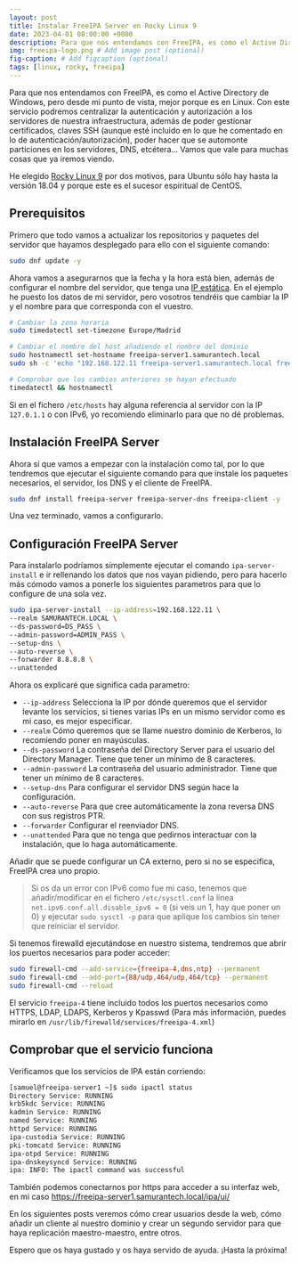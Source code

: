 ```yaml
---
layout: post
title: Instalar FreeIPA Server en Rocky Linux 9
date: 2023-04-01 08:00:00 +0000
description: Para que nos entendamos con FreeIPA, es como el Active Directory de Windows, pero desde mi punto de vista, mejor porque es en Linux.
img: freeipa-logo.png # Add image post (optional)
fig-caption: # Add figcaption (optional)
tags: [linux, rocky, freeipa]
---
```


Para que nos entendamos con FreeIPA, es como el Active Directory de Windows, pero desde mi punto de vista, mejor porque es en Linux. Con este servicio podremos centralizar la autenticación y autorización a los servidores de nuestra infraestructura, además de poder gestionar certificados, claves SSH (aunque esté incluido en lo que he comentado en lo de autenticación/autorización), poder hacer que se automonte particiones en los servidores, DNS, etcétera... Vamos que vale para muchas cosas que ya iremos viendo.

He elegido [Rocky Linux 9][rockylinux] por dos motivos, para Ubuntu sólo hay hasta la versión 18.04 y porque este es el sucesor espiritual de CentOS.

## Prerequisitos

Primero que todo vamos a actualizar los repositorios y paquetes del servidor que hayamos desplegado para ello con el siguiente comando:

```bash
sudo dnf update -y
```

Ahora vamos a asegurarnos que la fecha y la hora está bien, además de configurar el nombre del servidor, que tenga una [IP estática][ipestatica]. En el ejemplo he puesto los datos de mi servidor, pero vosotros tendréis que cambiar la IP y el nombre para que corresponda con el vuestro.

```bash
# Cambiar la zona horaria
sudo timedatectl set-timezone Europe/Madrid

# Cambiar el nombre del host añadiendo el nombre del dominio
sudo hostnamectl set-hostname freeipa-server1.samurantech.local
sudo sh -c 'echo "192.168.122.11 freeipa-server1.samurantech.local freeipa-server1" >> /etc/hosts'

# Comprobar que los cambios anteriores se hayan efectuado
timedatectl && hostnamectl
```

Si en el fichero `/etc/hosts` hay alguna referencia al servidor con la IP `127.0.1.1` o con IPv6, yo recomiendo eliminarlo para que no dé problemas.

## Instalación FreeIPA Server

Ahora sí que vamos a empezar con la instalación como tal, por lo que tendremos que ejecutar el siguiente comando para que instale los paquetes necesarios, el servidor, los DNS y el cliente de FreeIPA.

```bash
sudo dnf install freeipa-server freeipa-server-dns freeipa-client -y
```

Una vez terminado, vamos a configurarlo.

## Configuración FreeIPA Server

Para instalarlo podríamos simplemente ejecutar el comando `ipa-server-install` e ir rellenando los datos que nos vayan pidiendo, pero para hacerlo más cómodo vamos a ponerle los siguientes parametros para que lo configure de una sola vez.

```bash
sudo ipa-server-install --ip-address=192.168.122.11 \
--realm SAMURANTECH.LOCAL \
--ds-password=DS_PASS \
--admin-password=ADMIN_PASS \
--setup-dns \
--auto-reverse \
--forwarder 8.8.8.8 \
--unattended
```

Ahora os explicaré que significa cada parametro:

- `--ip-address` Selecciona la IP por dónde queremos que el servidor levante los servicios, si tienes varias IPs en un mismo servidor como es mi caso, es mejor especificar.
- `--realm` Cómo queremos que se llame nuestro dominio de Kerberos, lo recomiendo poner en mayúsculas.
- `--ds-password` La contraseña del Directory Server para el usuario del Directory Manager. Tiene que tener un mínimo de 8 caracteres.
- `--admin-password` La contraseña del usuario administrador. Tiene que tener un mínimo de 8 caracteres.
- `--setup-dns` Para configurar el servidor DNS según hace la configuración.
- `--auto-reverse` Para que cree automáticamente la zona reversa DNS con sus registros PTR.
- `--forwarder` Configurar el reenviador DNS.
- `--unattended` Para que no tenga que pedirnos interactuar con la instalación, que lo haga automáticamente.

Añadir que se puede configurar un CA externo, pero si no se especifica, FreeIPA crea uno propio.

> Si os da un error con IPv6 como fue mi caso, tenemos que añadir/modificar en el fichero `/etc/sysctl.conf` la línea `net.ipv6.conf.all.disable_ipv6 = 0` (si veis un 1, hay que poner un 0) y ejecutar `sudo sysctl -p` para que aplique los cambios sin tener que reiniciar el servidor.

Si tenemos firewalld ejecutándose en nuestro sistema, tendremos que abrir los puertos necesarios para poder acceder:

```bash
sudo firewall-cmd --add-service={freeipa-4,dns,ntp} --permanent
sudo firewall-cmd --add-port={88/udp,464/udp,464/tcp} --permanent
sudo firewall-cmd --reload
```

El servicio `freeipa-4` tiene incluido todos los puertos necesarios como HTTPS, LDAP, LDAPS, Kerberos y Kpasswd (Para más información, puedes mirarlo en `/usr/lib/firewalld/services/freeipa-4.xml`)

## Comprobar que el servicio funciona

Verificamos que los servicios de IPA están corriendo:

```bash
[samuel@freeipa-server1 ~]$ sudo ipactl status
Directory Service: RUNNING
krb5kdc Service: RUNNING
kadmin Service: RUNNING
named Service: RUNNING
httpd Service: RUNNING
ipa-custodia Service: RUNNING
pki-tomcatd Service: RUNNING
ipa-otpd Service: RUNNING
ipa-dnskeysyncd Service: RUNNING
ipa: INFO: The ipactl command was successful
```

También podemos conectarnos por https para acceder a su interfaz web, en mi caso <https://freeipa-server1.samurantech.local/ipa/ui/>

En los siguientes posts veremos cómo crear usuarios desde la web, cómo añadir un cliente al nuestro dominio y crear un segundo servidor para que haya replicación maestro-maestro, entre otros.

Espero que os haya gustado y os haya servido de ayuda. ¡Hasta la próxima!

[rockylinux]: https://rockylinux.org/
[ipestatica]: https://samurantech.com/configurar-ip-estatica-centos/

